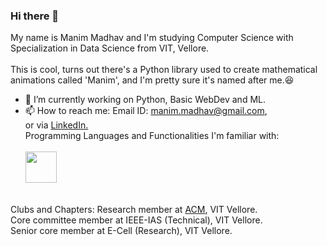 ### Hi there 👋
My name is Manim Madhav and I'm studying Computer Science with Specialization in Data Science from VIT, Vellore.<br/>
<br/>
This is cool, turns out there's a Python library used to create mathematical animations called 'Manim', and I'm pretty sure it's named after me.:laughing:<br/>
- 🔭 I’m currently working on Python, Basic WebDev and ML.
- 📫 How to reach me: Email ID: manim.madhav@gmail.com,<br/> or via <a href='https://www.linkedin.com/in/manim-madhav-6103121b4/'>LinkedIn.</a><br>
Programming Languages and Functionalities I'm familiar with:<br/><br/><a href='https://www.python.org/' target="_blank"><img src='https://upload.wikimedia.org/wikipedia/commons/thumb/c/c3/Python-logo-notext.svg/768px-Python-logo-notext.svg.png' align='centre' width='50px' height='50px' /></a><br/>
<br>
Clubs and Chapters:
Research member at <a href='https://github.com/ACM-VIT' target='_blank'>ACM</a>, VIT Vellore.<br/>
Core committee member at IEEE-IAS (Technical), VIT Vellore.<br/>
Senior core member at E-Cell (Research), VIT Vellore.
